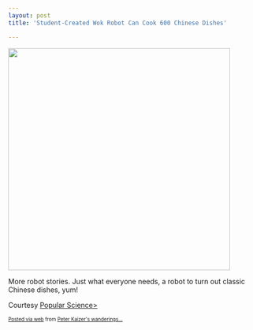 ```yaml
---
layout: post
title: 'Student-Created Wok Robot Can Cook 600 Chinese Dishes'

---
```


<div class='posterous_autopost'><div class="posterous_bookmarklet_entry"> <img src="http://www.popsci.com/files/imagecache/article_image_large/articles/robotcook.jpg" border="0" width="450" />    <p>More robot stories.  Just what everyone needs, a robot to turn out classic Chinese dishes, yum!    </p><p>Courtesy <a href="http://www.popsci.com/gadgets/article/2010-04/students-invent-robot-cooks-600-chinese-dishes">Popular Science></a></p> <p></p></div>      <p style="font-size: 10px;">  <a href="http://posterous.com">Posted via web</a>   from <a href="http://random.peterkaizer.com/student-created-wok-robot-can-cook-600-chines">Peter Kaizer's wanderings...</a>  </p>  </div>
